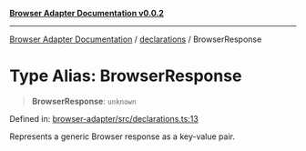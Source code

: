 [**Browser Adapter Documentation v0.0.2**](../../README.md)

***

[Browser Adapter Documentation](../../modules.md) / [declarations](../README.md) / BrowserResponse

# Type Alias: BrowserResponse

> **BrowserResponse**: `unknown`

Defined in: [browser-adapter/src/declarations.ts:13](https://github.com/stonemjs/browser-adapter/blob/4c992e1c0dfba4d1029b4789eb682027ed7245ee/src/declarations.ts#L13)

Represents a generic Browser response as a key-value pair.
